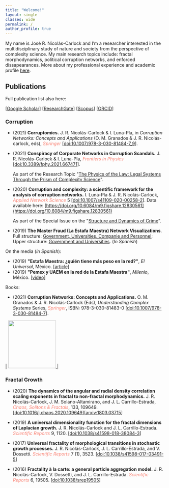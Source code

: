 ```yaml
---
title: "Welcome!"
layout: single
classes: wide
permalink: /
author_profile: true
---
```


My name is José R. Nicolás-Carlock and I’m a researcher interested in the multidisciplinary study of nature and society from the perspective of complexity science. My main research topics include: fractal morphodynamics, political corruption networks, and enforced dissapearances. More about my professional experience and academic profile [here](https://jrncarlock.github.io/about/). 

<!--
## Contact information
José R. Nicolás-Carlock
Postdoctoral Researcher
Institute of Legal Research
National Autonomous University of Mexico (UNAM)
National System of Researchers (SNI-C)
E-mail: `jnicolas(at)unam.mx`
-->

## Publications

Full publication list also here:

\[[Google Scholar](https://scholar.google.com/citations?user=Tpqh9iwAAAAJ&hl=en)\] 
\[[ResearchGate](https://www.researchgate.net/profile/J_Nicolas-Carlock)\] 
\[[Scopus](https://www.scopus.com/authid/detail.uri?authorId=57074110400)\] 
\[[ORCID](http://orcid.org/0000-0003-4065-372X)\]

### Corruption

* (2021) **Corruptomics.** J. R. Nicolás-Carlock & I. Luna-Pla, in _Corruption Networks: Concepts and Applications_ (O. M. Granados & J. R. Nicolás-carlock, eds), <span style="color:Salmon">*Springer*</span> \[[doi:10.1007/978-3-030-81484-7_9](https://doi.org/10.1007/978-3-030-81484-7_9)\]. 

* (2021) **Conspiracy of Corporate Networks in Corruption Scandals.** J. R. Nicolás-Carlock & I. Luna-Pla, <span style="color:Salmon">*Frontiers in Physics*</span> \[[doi:10.3389/fphy.2021.667471](https://doi.org/10.3389/fphy.2021.667471)\]. 

  As part of the Research Topic "[The Physics of the Law: Legal Systems Through the Prism of Complexity Science](https://www.frontiersin.org/research-topics/15018/the-physics-of-the-law-legal-systems-through-the-prism-of-complexity-science#articles)". 

* (2020) **Corruption and complexity: a scientific framework for the analysis of corruption networks.** I. Luna-Pla & J. R. Nicolás-Carlock, <span style="color:Salmon">*Applied Network Science*</span> 5 \[[doi:10.1007/s41109-020-00258-2](https://doi.org/10.1007/s41109-020-00258-2)\]. Data available here: [https://doi.org/10.6084/m9.figshare.12830561](https://doi.org/10.6084/m9.figshare.12830561)

  As part of the Special Issue on the "[Structure and Dynamics of Crime](https://link.springer.com/journal/41109/topicalCollection/AC_ec00594d4ee6cbbff42661f67ce6dac4)". 

* (2019) **The Master Fraud (La Estafa Maestra) Network Visualizations**. Full structure: [Government, Universities, Companie and Personnel](https://oci.juridicas.unam.mx/detalle-casos-de-estudio/113/diagrama-de-red-%22estafa-maestra%22); Upper structure: [Government and Universities](https://oci.juridicas.unam.mx/detalle-casos-de-estudio/114/diagrama-de-red-%22estafa-maestra-convenios%22). (_In Spanish_)

On the media (_in Spanish_):

* (2019) **"Estafa Maestra: ¿quién tiene más peso en la red?"**, _El Universal_, México. \[[article\]](https://www.eluniversal.com.mx/opinion/issa-luna-pla/estafa-maestra-quien-tiene-mas-peso-en-la-red?)
* (2019) **"Pemex y UAEM en la red de la Estafa Maestra"**, _Milenio_, México. \[[video\]](https://www.youtube.com/watch?v=zqWOV565TKc)

Books:

* (2021) **Corruption Networks: Concepts and Applications.** O. M. Granados & J. R. Nicolás-Carlock (Eds), _Understanding Complex Systems_ Series, <span style="color:Salmon">*Springer*</span>, ISBN: 978-3-030-81483-0 \[[doi:10.1007/978-3-030-81484-7](https://doi.org/10.1007/978-3-030-81484-7)\]. 

| <a href="https://doi.org/10.1007/978-3-030-81484-7"> <img src="{{ site.url }}{{ site.baseurl }}/assets/images/corruption_book.jpg" width="150"> </a>|


### Fractal Growth

* (2020) **The dynamics of the angular and radial density correlation scaling exponents in fractal to non-fractal morphodynamics.** J. R. Nicolás-Carlock, J. M. Solano-Altamirano, and J. L. Carrillo-Estrada, <span style="color:Salmon">*Chaos, Solitons & Fractals*</span>, 133, 109649. \[[doi:10.1016/j.chaos.2020.109649](https://doi.org/10.1016/j.chaos.2020.109649)\]\[[arxiv:1803.03715](https://arxiv.org/abs/1803.03715)\]

* (2019) **A universal dimensionality function for the fractal dimensions of Laplacian growth.** J. R. Nicolás-Carlock and J. L. Carrillo-Estrada. <span style="color:Salmon">*Scientific Reports*</span> 9, 1120. \[[doi:10.1038/s41598-018-38084-3](https://doi.org/10.1038/s41598-018-38084-3)\]

* (2017) **Universal fractality of morphological transitions in stochastic growth processes.** J. R. Nicolás-Carlock, J. L. Carrillo-Estrada, and V. Dossetti. <span style="color:Salmon">*Scientific Reports*</span> 7 (1), 3523. \[[doi:10.1038/s41598-017-03491-5](https://doi.org/10.1038/s41598-017-03491-5)\]

* (2016) **Fractality à la carte: a general particle aggregation model.** J. R. Nicolás-Carlock, V. Dossetti, and J. L. Carrillo-Estrada. <span style="color:Salmon">*Scientific Reports*</span> 6, 19505. \[[doi:10.1038/srep19505](https://doi.org/10.1038/srep19505)\]

<!--
## Complexity Science
-->
